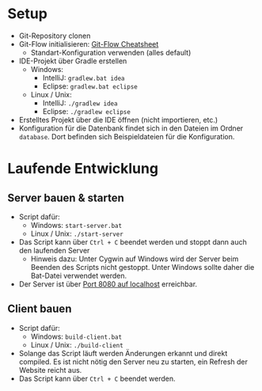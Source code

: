 # Setup
- Git-Repository clonen
- Git-Flow initialisieren: [Git-Flow Cheatsheet](https://danielkummer.github.io/git-flow-cheatsheet/)
  - Standart-Konfiguration verwenden (alles default)
- IDE-Projekt über Gradle erstellen
  - Windows:
    - IntelliJ: `gradlew.bat idea`
    - Eclipse: `gradlew.bat eclipse`
  - Linux / Unix:
    - IntelliJ: `./gradlew idea`
    - Eclipse: `./gradlew eclipse` 
- Erstelltes Projekt über die IDE öffnen (nicht importieren, etc.)
- Konfiguration für die Datenbank findet sich in den Dateien im Ordner `database`. Dort befinden sich Beispieldateien für die Konfiguration.

# Laufende Entwicklung
## Server bauen & starten
- Script dafür:
  - Windows: `start-server.bat`
  - Linux / Unix: `./start-server`
- Das Script kann über `Ctrl + C` beendet werden und stoppt dann auch den laufenden Server
  - Hinweis dazu: Unter Cygwin auf Windows wird der Server beim Beenden des Scripts nicht gestoppt. Unter Windows sollte daher die Bat-Datei verwendet werden.
- Der Server ist über [Port 8080 auf localhost](http://localhost:8080) erreichbar.
## Client bauen
- Script dafür:
  - Windows: `build-client.bat`
  - Linux / Unix: `./build-client`
- Solange das Script läuft werden Änderungen erkannt und direkt compiled. Es ist nicht nötig den Server neu zu starten, ein Refresh der Website reicht aus.
- Das Script kann über `Ctrl + C` beendet werden.

